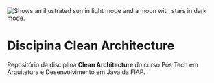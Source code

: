 
<picture>
  <img alt="Shows an illustrated sun in light mode and a moon with stars in dark mode." src="https://on.fiap.com.br/theme/fiap/postech/pos-tech.png">
</picture>

# Discipina Clean Architecture


Repositório da disciplina <b>Clean Architecture</b> do curso Pós Tech em Arquitetura e Desenvolvimento em Java da FIAP.

